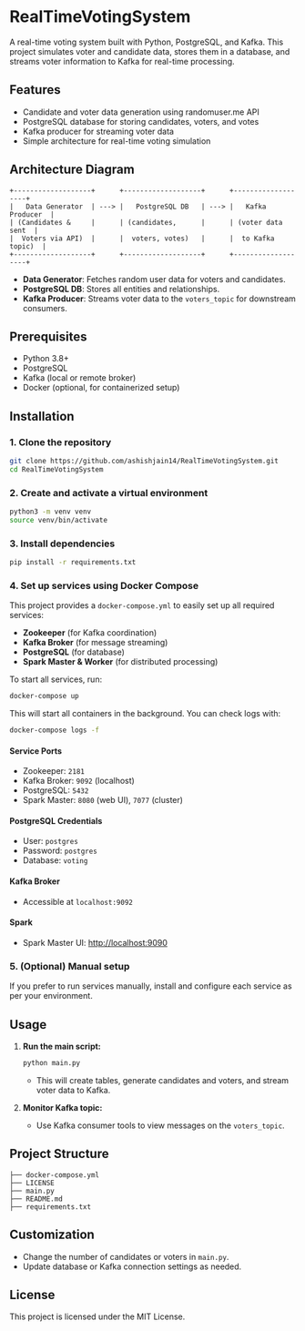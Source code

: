 # RealTimeVotingSystem

A real-time voting system built with Python, PostgreSQL, and Kafka. This project simulates voter and candidate data, stores them in a database, and streams voter information to Kafka for real-time processing.

## Features
- Candidate and voter data generation using randomuser.me API
- PostgreSQL database for storing candidates, voters, and votes
- Kafka producer for streaming voter data
- Simple architecture for real-time voting simulation

## Architecture Diagram

```
+-------------------+      +-------------------+      +-------------------+
|   Data Generator  | ---> |   PostgreSQL DB   | ---> |   Kafka Producer  |
| (Candidates &     |      | (candidates,      |      | (voter data sent  |
|  Voters via API)  |      |  voters, votes)   |      |  to Kafka topic)  |
+-------------------+      +-------------------+      +-------------------+
```

- **Data Generator**: Fetches random user data for voters and candidates.
- **PostgreSQL DB**: Stores all entities and relationships.
- **Kafka Producer**: Streams voter data to the `voters_topic` for downstream consumers.

## Prerequisites
- Python 3.8+
- PostgreSQL
- Kafka (local or remote broker)
- Docker (optional, for containerized setup)

## Installation


### 1. Clone the repository
```sh
git clone https://github.com/ashishjain14/RealTimeVotingSystem.git
cd RealTimeVotingSystem
```

### 2. Create and activate a virtual environment
```sh
python3 -m venv venv
source venv/bin/activate
```

### 3. Install dependencies
```sh
pip install -r requirements.txt
```

### 4. Set up services using Docker Compose

This project provides a `docker-compose.yml` to easily set up all required services:

- **Zookeeper** (for Kafka coordination)
- **Kafka Broker** (for message streaming)
- **PostgreSQL** (for database)
- **Spark Master & Worker** (for distributed processing)

To start all services, run:
```sh
docker-compose up
```
This will start all containers in the background. You can check logs with:
```sh
docker-compose logs -f
```

#### Service Ports
- Zookeeper: `2181`
- Kafka Broker: `9092` (localhost)
- PostgreSQL: `5432`
- Spark Master: `8080` (web UI), `7077` (cluster)

#### PostgreSQL Credentials
- User: `postgres`
- Password: `postgres`
- Database: `voting`

#### Kafka Broker
- Accessible at `localhost:9092`

#### Spark
- Spark Master UI: [http://localhost:9090](http://localhost:9090)

### 5. (Optional) Manual setup
If you prefer to run services manually, install and configure each service as per your environment.

## Usage

1. **Run the main script:**
	```sh
	python main.py
	```
	- This will create tables, generate candidates and voters, and stream voter data to Kafka.

2. **Monitor Kafka topic:**
	- Use Kafka consumer tools to view messages on the `voters_topic`.

## Project Structure
```
├── docker-compose.yml
├── LICENSE
├── main.py
├── README.md
├── requirements.txt
```

## Customization
- Change the number of candidates or voters in `main.py`.
- Update database or Kafka connection settings as needed.

## License
This project is licensed under the MIT License.